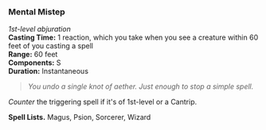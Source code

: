 ### Mental Mistep
*1st-level abjuration*  
**Casting Time:** 1 reaction, which you take when you see a creature within 60 feet of you casting a spell  
**Range:** 60 feet  
**Components:** S  
**Duration:** Instantaneous  

> *You undo a single knot of aether. Just enough to stop a simple spell.*

*Counter* the triggering spell if it's of 1st-level or a Cantrip.

**Spell Lists.** Magus, Psion, Sorcerer, Wizard